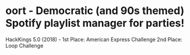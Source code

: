 # oort - Democratic (and 90s themed) Spotify playlist manager for parties!
HackKings 5.0 (2018) - 1st Place: American Express Challenge
                       2nd Place: Loop Challenge 
